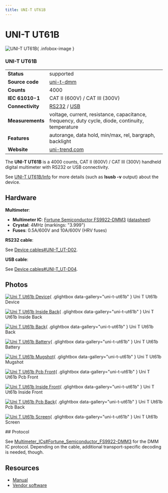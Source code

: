 ```yaml
---
title: UNI-T UT61B
---
```


# UNI-T UT61B

<div class="infobox" markdown>

![UNI-T UT61B](./img/Uni-t_ut61b_device.jpg){ .infobox-image }

### UNI-T UT61B

| | |
|---|---|
| **Status** | supported |
| **Source code** | [uni-t-dmm](https://github.com/OpenTraceLab/OpenTraceCapture/tree/main/src/hardware/uni-t-dmm) |
| **Counts** | 4000 |
| **IEC 61010-1** | CAT II (600V) / CAT III (300V) |
| **Connectivity** | [RS232](https://sigrok.org/wiki/Device_cables#UNI-T_UT-D02) / [USB](https://sigrok.org/wiki/Device_cables#UNI-T_UT-D04) |
| **Measurements** | voltage, current, resistance, capacitance, frequency, duty cycle, diode, continuity, temperature |
| **Features** | autorange, data hold, min/max, rel, bargraph, backlight |
| **Website** | [uni-trend.com](http://www.uni-trend.com/UT61B.html) |

</div>

The **UNI-T UT61B** is a 4000 counts, CAT II (600V) / CAT III (300V) handheld digital multimeter with RS232 or USB connectivity.

See [UNI-T UT61B/Info](https://sigrok.org/wiki/UNI-T_UT61B/Info) for more details (such as **lsusb -v** output) about the device.

## Hardware

**Multimeter**:

- **Multimeter IC**: [Fortune Semiconductor FS9922-DMM3](https://sigrok.org/wiki/Multimeter_ICs#Fortune_Semiconductor_FS9922-DMM3) ([datasheet](http://www.ic-fortune.com/upload/Download/FS9922-DMM3-DS-10_EN.pdf))
- **Crystal**: 4MHz (markings: "3.999")
- **Fuses**: 0.5A/600V and 10A/600V (HRV fuses)

**RS232 cable**:

See [Device cables#UNI-T_UT-D02](https://sigrok.org/wiki/Device_cables#UNI-T_UT-D02).

**USB cable**:

See [Device cables#UNI-T_UT-D04](https://sigrok.org/wiki/Device_cables#UNI-T_UT-D04).

## Photos

<div class="photo-grid" markdown>

[![Uni T Ut61b Device](./img/Uni-t_ut61b_device.jpg)](./img/Uni-t_ut61b_device.png "Uni T Ut61b Device"){ .glightbox data-gallery="uni-t-ut61b" }
<span class="caption">Uni T Ut61b Device</span>

[![Uni T Ut61b Inside Back](./img/Uni-t_ut61b_inside-back.jpg)](./img/Uni-t_ut61b_inside-back.jpg "Uni T Ut61b Inside Back"){ .glightbox data-gallery="uni-t-ut61b" }
<span class="caption">Uni T Ut61b Inside Back</span>

[![Uni T Ut61b Back](./img/Uni-t_ut61b_back.jpg)](./img/Uni-t_ut61b_back.jpg "Uni T Ut61b Back"){ .glightbox data-gallery="uni-t-ut61b" }
<span class="caption">Uni T Ut61b Back</span>

[![Uni T Ut61b Battery](./img/Uni-t_ut61b_battery.jpg)](./img/Uni-t_ut61b_battery.jpg "Uni T Ut61b Battery"){ .glightbox data-gallery="uni-t-ut61b" }
<span class="caption">Uni T Ut61b Battery</span>

[![Uni T Ut61b Mugshot](./img/Uni-t_ut61b_mugshot.jpg)](./img/Uni-t_ut61b_mugshot.png "Uni T Ut61b Mugshot"){ .glightbox data-gallery="uni-t-ut61b" }
<span class="caption">Uni T Ut61b Mugshot</span>

[![Uni T Ut61b Pcb Front](./img/Uni-t_ut61b_pcb-front.jpg)](./img/Uni-t_ut61b_pcb-front.jpg "Uni T Ut61b Pcb Front"){ .glightbox data-gallery="uni-t-ut61b" }
<span class="caption">Uni T Ut61b Pcb Front</span>

[![Uni T Ut61b Inside Front](./img/Uni-t_ut61b_inside-front.jpg)](./img/Uni-t_ut61b_inside-front.jpg "Uni T Ut61b Inside Front"){ .glightbox data-gallery="uni-t-ut61b" }
<span class="caption">Uni T Ut61b Inside Front</span>

[![Uni T Ut61b Pcb Back](./img/Uni-t_ut61b_pcb-back.jpg)](./img/Uni-t_ut61b_pcb-back.jpg "Uni T Ut61b Pcb Back"){ .glightbox data-gallery="uni-t-ut61b" }
<span class="caption">Uni T Ut61b Pcb Back</span>

[![Uni T Ut61b Screen](./img/Uni-t_ut61b_screen.jpg)](./img/Uni-t_ut61b_screen.jpg "Uni T Ut61b Screen"){ .glightbox data-gallery="uni-t-ut61b" }
<span class="caption">Uni T Ut61b Screen</span>

</div>
## Protocol

See [Multimeter_ICs#Fortune_Semiconductor_FS9922-DMM3](https://sigrok.org/wiki/Multimeter_ICs#Fortune_Semiconductor_FS9922-DMM3) for the DMM IC protocol. Depending on the cable, additional transport-specific decoding is needed, though.

## Resources
- [Manual](http://www.uni-trend.com/manual2/UT61English.pdf)
- [Vendor software](http://www.uni-trend.com/Web%20site/DMM%20Software/UT61B%20setup.exe)

